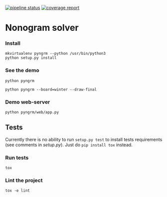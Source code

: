 [![pipeline status](https://gitlab.com/tsionyx/pyngrm/badges/dev/pipeline.svg)](https://gitlab.com/tsionyx/pyngrm/pipelines)
[![coverage report](https://gitlab.com/tsionyx/pyngrm/badges/dev/coverage.svg?job=test)](https://gitlab.com/tsionyx/pyngrm/commits/dev)


# Nonogram solver

### Install
```
mkvirtualenv pyngrm --python /usr/bin/python3
python setup.py install
```

### See the demo
```
python pyngrm

python pyngrm --board=winter --draw-final
```

### Demo web-server
```
python pyngrm/web/app.py
```


## Tests

Currently there is no ability to run `setup.py test` to install
tests requirements (see comments in _setup.py_). Just do
`pip install tox` instead.

### Run tests

```
tox
```

### Lint the project

```
tox -e lint
```
